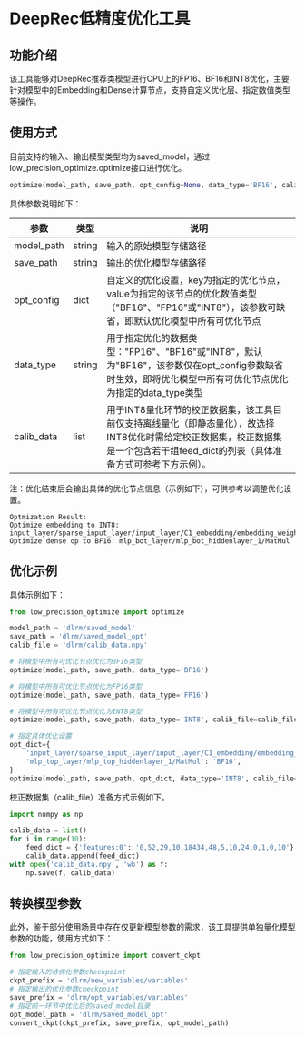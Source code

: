 # DeepRec低精度优化工具
## 功能介绍
该工具能够对DeepRec推荐类模型进行CPU上的FP16、BF16和INT8优化，主要针对模型中的Embedding和Dense计算节点，支持自定义优化层、指定数值类型等操作。

## 使用方式
目前支持的输入、输出模型类型均为saved_model，通过low_precision_optimize.optimize接口进行优化。
```python
optimize(model_path, save_path, opt_config=None, data_type='BF16', calib_file=None)
```
具体参数说明如下：

| 参数 | 类型 | 说明 |
| ---  | ---  | ---  |
| model_path | string | 输入的原始模型存储路径 |
| save_path | string | 输出的优化模型存储路径 |
| opt_config | dict | 自定义的优化设置，key为指定的优化节点，value为指定的该节点的优化数值类型（"BF16"、"FP16"或"INT8"），该参数可缺省，即默认优化模型中所有可优化节点 |
| data_type | string | 用于指定优化的数据类型："FP16"、"BF16"或"INT8"，默认为"BF16"，该参数仅在opt_config参数缺省时生效，即将优化模型中所有可优化节点优化为指定的data_type类型 |
| calib_data | list | 用于INT8量化环节的校正数据集，该工具目前仅支持离线量化（即静态量化），故选择INT8优化时需给定校正数据集，校正数据集是一个包含若干组feed_dict的列表（具体准备方式可参考下方示例）。|

注：优化结束后会输出具体的优化节点信息（示例如下），可供参考以调整优化设置。
```shell
Optmization Result:
Optimize embedding to INT8: input_layer/sparse_input_layer/input_layer/C1_embedding/embedding_weights
Optimize dense op to BF16: mlp_bot_layer/mlp_bot_hiddenlayer_1/MatMul
```
## 优化示例
具体示例如下：
```python
from low_precision_optimize import optimize

model_path = 'dlrm/saved_model'
save_path = 'dlrm/saved_model_opt'
calib_file = 'dlrm/calib_data.npy'

# 将模型中所有可优化节点优化为BF16类型
optimize(model_path, save_path, data_type='BF16')

# 将模型中所有可优化节点优化为FP16类型
optimize(model_path, save_path, data_type='FP16')

# 将模型中所有可优化节点优化为INT8类型
optimize(model_path, save_path, data_type='INT8', calib_file=calib_file)

# 指定具体优化设置
opt_dict={
    'input_layer/sparse_input_layer/input_layer/C1_embedding/embedding_weights': 'INT8',
    'mlp_top_layer/mlp_top_hiddenlayer_1/MatMul': 'BF16',
}
optimize(model_path, save_path, opt_dict, data_type='INT8', calib_file=calib_file)
```

校正数据集（calib_file）准备方式示例如下。
```python
import numpy as np

calib_data = list()
for i in range(10):
    feed_dict = {'features:0': '0,52,29,10,18434,48,5,10,24,0,1,0,10'}
    calib_data.append(feed_dict)
with open('calib_data.npy', 'wb') as f:
    np.save(f, calib_data)
```

## 转换模型参数
此外，鉴于部分使用场景中存在仅更新模型参数的需求，该工具提供单独量化模型参数的功能，使用方式如下：
```python
from low_precision_optimize import convert_ckpt

# 指定输入的待优化参数checkpoint
ckpt_prefix = 'dlrm/new_variables/variables'
# 指定输出的优化参数checkpoint
save_prefix = 'dlrm/opt_variables/variables'
# 指定前一环节中优化后的saved_model目录
opt_model_path = 'dlrm/saved_model_opt'
convert_ckpt(ckpt_prefix, save_prefix, opt_model_path)
```
